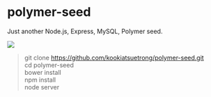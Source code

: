 polymer-seed
============
Just another Node.js, Express, MySQL, Polymer seed.<br/>

![](https://fbcdn-sphotos-b-a.akamaihd.net/hphotos-ak-xfp1/v/t1.0-9/10409238_609831839139251_3209657826626649367_n.jpg?oh=46274628aa470a162880b30c6a6917df&oe=5518F361&__gda__=1425678056_2f0b656104e62765cc9f82642fcc6972)

> git clone https://github.com/kookiatsuetrong/polymer-seed.git <br/>
> cd polymer-seed <br/>
> bower install <br/>
> npm install <br/>
> node server <br/>
